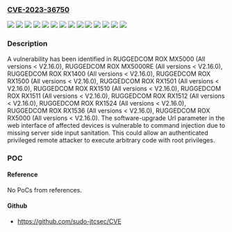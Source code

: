 ### [CVE-2023-36750](https://cve.mitre.org/cgi-bin/cvename.cgi?name=CVE-2023-36750)
![](https://img.shields.io/static/v1?label=Product&message=RUGGEDCOM%20ROX%20MX5000&color=blue)
![](https://img.shields.io/static/v1?label=Product&message=RUGGEDCOM%20ROX%20MX5000RE&color=blue)
![](https://img.shields.io/static/v1?label=Product&message=RUGGEDCOM%20ROX%20RX1400&color=blue)
![](https://img.shields.io/static/v1?label=Product&message=RUGGEDCOM%20ROX%20RX1500&color=blue)
![](https://img.shields.io/static/v1?label=Product&message=RUGGEDCOM%20ROX%20RX1501&color=blue)
![](https://img.shields.io/static/v1?label=Product&message=RUGGEDCOM%20ROX%20RX1510&color=blue)
![](https://img.shields.io/static/v1?label=Product&message=RUGGEDCOM%20ROX%20RX1511&color=blue)
![](https://img.shields.io/static/v1?label=Product&message=RUGGEDCOM%20ROX%20RX1512&color=blue)
![](https://img.shields.io/static/v1?label=Product&message=RUGGEDCOM%20ROX%20RX1524&color=blue)
![](https://img.shields.io/static/v1?label=Product&message=RUGGEDCOM%20ROX%20RX1536&color=blue)
![](https://img.shields.io/static/v1?label=Product&message=RUGGEDCOM%20ROX%20RX5000&color=blue)
![](https://img.shields.io/static/v1?label=Version&message=0%20&color=brightgreen)
![](https://img.shields.io/static/v1?label=Version&message=All%20versions%20%3C%20V2.16.0%20&color=brightgreen)
![](https://img.shields.io/static/v1?label=Vulnerability&message=CWE-77%3A%20Improper%20Neutralization%20of%20Special%20Elements%20used%20in%20a%20Command%20('Command%20Injection')&color=brightgreen)

### Description

A vulnerability has been identified in RUGGEDCOM ROX MX5000 (All versions < V2.16.0), RUGGEDCOM ROX MX5000RE (All versions < V2.16.0), RUGGEDCOM ROX RX1400 (All versions < V2.16.0), RUGGEDCOM ROX RX1500 (All versions < V2.16.0), RUGGEDCOM ROX RX1501 (All versions < V2.16.0), RUGGEDCOM ROX RX1510 (All versions < V2.16.0), RUGGEDCOM ROX RX1511 (All versions < V2.16.0), RUGGEDCOM ROX RX1512 (All versions < V2.16.0), RUGGEDCOM ROX RX1524 (All versions < V2.16.0), RUGGEDCOM ROX RX1536 (All versions < V2.16.0), RUGGEDCOM ROX RX5000 (All versions < V2.16.0). The software-upgrade Url parameter in the web interface of affected devices is vulnerable to command injection due to missing server side input sanitation. This could allow an authenticated privileged remote attacker to execute arbitrary code with root privileges.

### POC

#### Reference
No PoCs from references.

#### Github
- https://github.com/sudo-jtcsec/CVE

